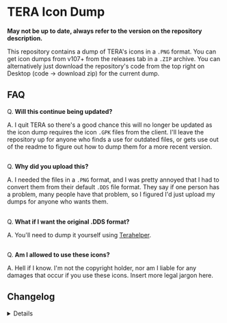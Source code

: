 # TERA Icon Dump
**May not be up to date, always refer to the version on the repository description.**

This repository contains a dump of TERA's icons in a `.PNG` format. You can get icon dumps from v107+ from the releases tab in a `.ZIP` archive. You can alternatively just download the repository's code from the top right on Desktop (code -> download zip) for the current dump.


## FAQ
Q. **Will this continue being updated?**

A. I quit TERA so there's a good chance this will no longer be updated as the icon dump requires the icon `.GPK` files from the client. I'll leave the repository up for anyone who finds a use for outdated files, or gets use out of the readme to figure out how to dump them for a more recent version.
##

Q. **Why did you upload this?**

A. I needed the files in a `.PNG` format, and I was pretty annoyed that I had to convert them from their default `.DDS` file format. They say if one person has a problem, many people have that problem, so I figured I'd just upload my dumps for anyone who wants them.
##

Q. **What if I want the original .DDS format?**

A. You'll need to dump it yourself using [Terahelper](https://github.com/GoneUp/GPK_RePack).
##

Q. **Am I allowed to use these icons?**

A. Hell if I know. I'm not the copyright holder, nor am I liable for any damages that occur if you use these icons. Insert more legal jargon here.


## Changelog
<details>
 
 ### 1.5.2 (4/6/2022)
- Readme update-2.
 
 ### 1.5.1 (4/6/2022)
- Readme update.

 ### 1.5.0 (3/24/2022)
- v115 dump.

 ### 1.4.0 (2/8/2022)
- v114 dump.

 ### 1.3.0 (12/2/2021)
- v112 dump.

 ### 1.2.1 (11/17/2021)
- v110.3 dump.

 ### 1.2.0 (9/28/2021)
- v110 dump.

 ### 1.1.1 (8/6/2021)
- Github desktop too slow. :^)

 ### 1.1.0 (8/6/2021)
- v108 dump.
  
 ### 1.0.0 (7/8/2021)
- v107 dump.

</details>
